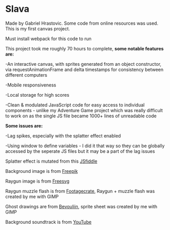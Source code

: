 # Slava
Made by Gabriel Hrastovic. Some code from online resources was used. This is my first canvas project.

Must install webpack for this code to run

 This project took me roughly 70 hours to complete, **some notable features are:**

-An interactive canvas, with sprites generated from an object constructor, via requestAnimationFrame and delta timestamps for consistency between different computers

-Mobile responsiveness

-Local storage for high scores

-Clean & modulated JavaScript code for easy access to individual components - unlike my Adventure Game project which was really difficult to work on as the single JS file became 1000+ lines of unreadable code





**Some issues are:**

-Lag spikes, especially with the splatter effect enabled

-Using window to define variables - I did it that way so they can be globally accessed by the seperate JS files but it may be a part of the lag issues


Splatter effect is mutated from this [JSfiddle](https://jsfiddle.net/decx/Ca9Y7/)

Background image is from [Freepik](https://www.freepik.com/free-vector/aurora-borealis-northern-lights-arctic-sky-night-vector-cartoon-illustration-winter-sky-wit_18164696.htm)

Raygun image is from [Freesvg](https://freesvg.org/1478221359)

Raygun muzzle flash is from [Footagecrate](https://footagecrate.com/video-effects/footagecrate-scifi-muzzleflash-electric-front), Raygun + muzzle flash was created by me with GIMP

Ghost drawings are from [Bevouliin](https://bevouliin.com/spooky-ghost-sprites-free-game-asset/), sprite sheet was created by me with GIMP

Background soundtrack is from [YouTube](https://www.youtube.com/watch?v=n4A_F5SXmgo)



